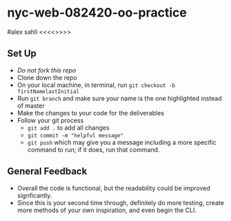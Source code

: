 # nyc-web-082420-oo-practice
#alex sahli <<<<>>>>
## Set Up
- *Do not fork this repo*
- Clone down the repo
- On your local machine, in terminal, run `git checkout -b firstNamelastInitial`
- Run `git branch` and make sure your name is the one highlighted instead of master
- Make the changes to your code for the deliverables
- Follow your git process
    - `git add .` to add all changes
    - `git commit -m "helpful message"`
    - `git push` which may give you a message including a more specific command to run; if it does, run that command. 

## General Feedback
- Overall the code is functional, but the readability could be improved signficantly. 
- Since this is your second time through, definitely do more testing, create more methods of your own inspiration, and even begin the CLI. 